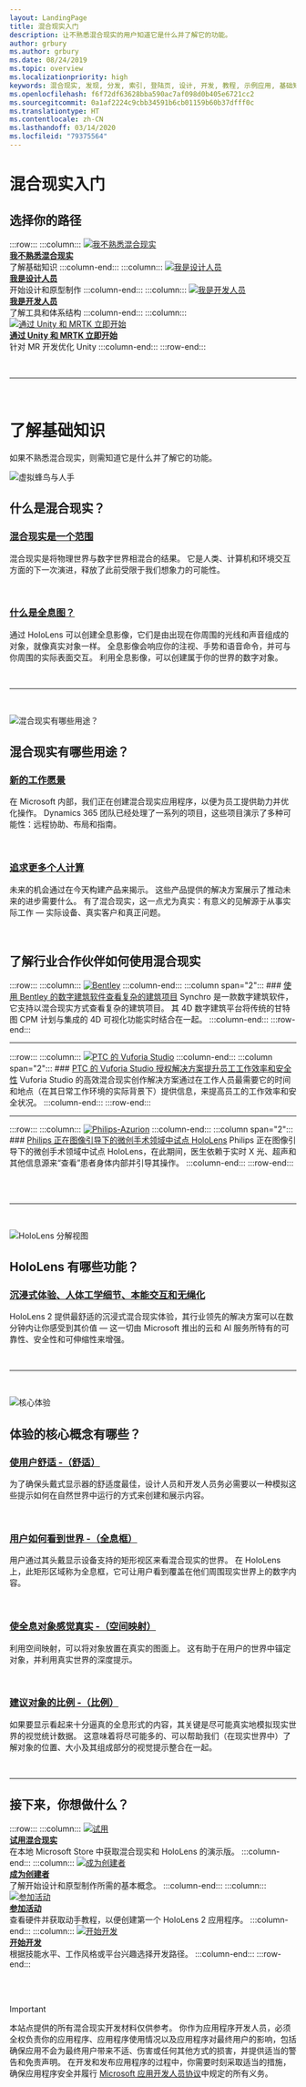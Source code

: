```yaml
---
layout: LandingPage
title: 混合现实入门
description: 让不熟悉混合现实的用户知道它是什么并了解它的功能。
author: grbury
ms.author: grbury
ms.date: 08/24/2019
ms.topic: overview
ms.localizationpriority: high
keywords: 混合现实, 发现, 分发, 索引, 登陆页, 设计, 开发, 教程, 示例应用, 基础知识, 案例研究, 资源, HoloLens 操作指南, 开源项目
ms.openlocfilehash: f6f72df63628bba590ac7af098d0b405e6721cc2
ms.sourcegitcommit: 0a1af2224c9cbb34591b6cb01159b60b37dfff0c
ms.translationtype: HT
ms.contentlocale: zh-CN
ms.lasthandoff: 03/14/2020
ms.locfileid: "79375564"
---
```

# <a name="get-started-with-mixed-reality"></a>混合现实入门

## <a name="choose-your-track"></a>选择你的路径


:::row:::
    :::column:::
       [![我不熟悉混合现实](images/Tile-New.jpg)](index.md#understand-the-basics)<br>
        **[我不熟悉混合现实](index.md#understand-the-basics)**<br>
        了解基础知识
    :::column-end:::
    :::column:::
       [![我是设计人员](images/Tile-Create.jpg)](design.md)<br>
        **[我是设计人员](design.md)**<br>
        开始设计和原型制作
    :::column-end:::
    :::column:::
       [![我是开发人员](images/Tile-Develop.jpg)](development.md)<br>
        **[我是开发人员](development.md)**<br>
        了解工具和体系结构
    :::column-end:::
    :::column:::
       [![通过 Unity 和 MRTK 立即开始](images/Tile-JumpIn.jpg)](https://microsoft.github.io/MixedRealityToolkit-Unity/Documentation/GettingStartedWithTheMRTK.html)<br>
        **[通过 Unity 和 MRTK 立即开始](https://microsoft.github.io/MixedRealityToolkit-Unity/Documentation/GettingStartedWithTheMRTK.html)**<br>
        针对 MR 开发优化 Unity
    :::column-end:::
:::row-end:::


<br>

---

<br>

# <a name="understand-the-basics"></a>了解基础知识

如果不熟悉混合现实，则需知道它是什么并了解它的功能。


![虚拟蜂鸟与人手](images/01_MixedReality.png)

## <a name="what-is-mixed-reality"></a>什么是混合现实？


### <a name="mixed-reality-is-a-spectrum"></a>[混合现实是一个范围](mixed-reality.md)
混合现实是将物理世界与数字世界相混合的结果。 它是人类、计算机和环境交互方面的下一次演进，释放了此前受限于我们想象力的可能性。

<br>


### <a name="what-is-a-hologram"></a>[什么是全息图？](hologram.md)
通过 HoloLens 可以创建全息影像，它们是由出现在你周围的光线和声音组成的对象，就像真实对象一样。 全息影像会响应你的注视、手势和语音命令，并可与你周围的实际表面交互。 利用全息影像，可以创建属于你的世界的数字对象。

<br>


---

<br>

![混合现实有哪些用途？](images/HLS19_remoteAssistHologram_001.jpg)

## <a name="what-can-you-do-with-mixed-reality"></a>混合现实有哪些用途？

### <a name="a-new-vision-for-work"></a>[新的工作愿景](https://dynamics.microsoft.com//mixed-reality/overview/)
在 Microsoft 内部，我们正在创建混合现实应用程序，以便为员工提供助力并优化操作。 Dynamics 365 团队已经处理了一系列的项目，这些项目演示了多种可能性：远程协助、布局和指南。

<br>

### <a name="the-pursuit-of-more-personal-computing"></a>[追求更多个人计算](case-study-the-pursuit-of-more-personal-computing.md)
未来的机会通过在今天构建产品来揭示。 这些产品提供的解决方案展示了推动未来的进步需要什么。 有了混合现实，这一点尤为真实：有意义的见解源于从事实际工作 — 实际设备、真实客户和真正问题。


<br>



## <a name="see-how-industry-partners-are-using-mixed-reality"></a>了解行业合作伙伴如何使用混合现实


:::row:::
    :::column:::
       [![Bentley](images/Bentley-Synchro1.jpg)](https://binged.it/31AR3kP)
    :::column-end:::
    :::column span="2":::
        ### <a name="view-complex-construction-projects-with-bentleys-digital-construction-software"></a>[使用 Bentley 的数字建筑软件查看复杂的建筑项目](https://binged.it/31AR3kP)
        Synchro 是一款数字建筑软件，它支持以混合现实方式查看复杂的建筑项目。 其 4D 数字建筑平台将传统的甘特图 CPM 计划与集成的 4D 可视化功能实时结合在一起。
    :::column-end:::
:::row-end:::

---

:::row:::
    :::column:::
       [![PTC 的 Vuforia Studio](images/PTC-Vuforia-Studio1.jpg)](https://binged.it/31ARrjh)
    :::column-end:::
    :::column span="2":::
        ### <a name="ptcs-vuforia-studio-authoring-solution-promotes-workforce-productivity-and-safety"></a>[PTC 的 Vuforia Studio 授权解决方案提升员工工作效率和安全性](https://binged.it/31ARrjh)
        Vuforia Studio 的高效混合现实创作解决方案通过在工作人员最需要它的时间和地点（在其日常工作环境的实际背景下）提供信息，来提高员工的工作效率和安全状况。
    :::column-end:::
:::row-end:::

---

:::row:::
    :::column:::
       [![Philips-Azurion](images/Philips-Azurion1.jpg)](https://binged.it/31B1RiR)
    :::column-end:::
    :::column span="2":::
        ### <a name="philips-is-piloting-hololens-in-the-domain-of-image-guided-minimally-invasive-procedures"></a>[Philips 正在图像引导下的微创手术领域中试点 HoloLens](https://binged.it/31B1RiR)
        Philips 正在图像引导下的微创手术领域中试点 HoloLens，在此期间，医生依赖于实时 X 光、超声和其他信息源来“查看”患者身体内部并引导其操作。
    :::column-end:::
:::row-end:::

<br>

<br>

---

<br>

![HoloLens 分解视图](images/HoloLens2_ExplodedView_8k.png)

## <a name="what-are-the-capabilities-of-hololens"></a>HoloLens 有哪些功能？

### <a name="immersive-ergonomic-instinctual-and-untethered"></a>[沉浸式体验、人体工学细节、本能交互和无绳化](https://www.microsoft.com//hololens/hardware)

HoloLens 2 提供最舒适的沉浸式混合现实体验，其行业领先的解决方案可以在数分钟内让你感受到其价值 — 这一切由 Microsoft 推出的云和 AI 服务所特有的可靠性、安全性和可伸缩性来增强。

<br>

---

<br>

![核心体验](images/text_in_unity_viewingangle.jpg)

## <a name="what-are-the-core-concepts-of-an-experience"></a>体验的核心概念有哪些？

### <a name="keep-the-user-comfortable---comfort"></a>[使用户舒适 -（舒适）](comfort.md)
为了确保头戴式显示器的舒适度最佳，设计人员和开发人员务必需要以一种模拟这些提示如何在自然世界中运行的方式来创建和展示内容。

<br>

### <a name="how-the-user-sees-the-world---holographic-frame"></a>[用户如何看到世界 -（全息框）](holographic-frame.md)
用户通过其头戴显示设备支持的矩形视区来看混合现实的世界。 在 HoloLens 上，此矩形区域称为全息框，它可让用户看到覆盖在他们周围现实世界上的数字内容。

<br>

### <a name="making-holographic-objects-feel-real---spatial-mapping"></a>[使全息对象感觉真实 -（空间映射）](spatial-mapping.md)
利用空间映射，可以将对象放置在真实的图面上。 这有助于在用户的世界中锚定对象，并利用真实世界的深度提示。

<br>

### <a name="suggesting-the-scale-of-an-object---scale"></a>[建议对象的比例 -（比例）](scale.md)
如果要显示看起来十分逼真的全息形式的内容，其关键是尽可能真实地模拟现实世界的视觉统计数据。 这意味着将尽可能多的、可以帮助我们（在现实世界中）了解对象的位置、大小及其组成部分的视觉提示整合在一起。


<br>

---

## <a name="what-would-you-like-to-do-next"></a>接下来，你想做什么？


:::row:::
    :::column:::
       [![试用](images/icon-hololensuser.jpg)](https://www.microsoft.com//windows/windows-mixed-reality?icid=SSM_Search_Promo_XCat_WindowsMixedReality_CTA1#storelocator)<br>
        **[试用混合现实](https://www.microsoft.com//windows/windows-mixed-reality?icid=SSM_Search_Promo_XCat_WindowsMixedReality_CTA1#storelocator)**<br>
        在本地 Microsoft Store 中获取混合现实和 HoloLens 的演示版。 
    :::column-end:::
    :::column:::
        [![成为创建者](images/icon-design.jpg)](design.md)<br>
        **[成为创建者](design.md)**<br>
        了解开始设计和原型制作所需的基本概念。
    :::column-end:::
    :::column:::
        [![参加活动](images/icon-calendar.jpg)](sf-academy-events.md)<br>
        **[参加活动](sf-academy-events.md)**<br>
        查看硬件并获取动手教程，以便创建第一个 HoloLens 2 应用程序。
    :::column-end:::
    :::column:::
        [![开始开发](images/icon-developer.jpg)](development.md)<br>
        **[开始开发](development.md)**<br>
        根据技能水平、工作风格或平台兴趣选择开发路径。
    :::column-end:::
:::row-end:::


<br>

<br>



>[!IMPORTANT]
>本站点提供的所有混合现实开发材料仅供参考。 你作为应用程序开发人员，必须全权负责你的应用程序、应用程序使用情况以及应用程序对最终用户的影响，包括确保应用不会为最终用户带来不适、伤害或任何其他方式的损害，并提供适当的警告和免责声明。 在开发和发布应用程序的过程中，你需要时刻采取适当的措施，确保应用程序安全并履行 [Microsoft 应用开发人员协议](https://docs.microsoft.com/legal/windows/agreements/app-developer-agreement)中规定的所有义务。 
